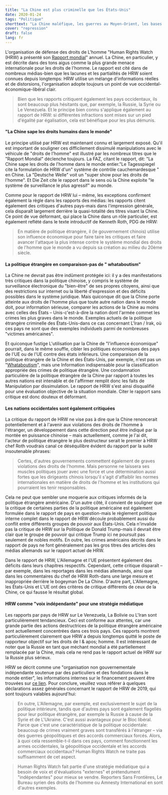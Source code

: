 ```yaml
---
title: "La Chine est plus criminelle que les États-Unis"
date: 2020-01-24
tags: "Politique"
shorttext: "La Chine maléfique, les guerres au Moyen-Orient, les bases militaires dans le monde entier, les sanctions, les munitions à l'uranium, etc.C'est aux etats-unis. La chine est le mal?"
cover: "repression"
draft: false
lang: fr
---
```


L'organisation de défense des droits de L'homme "Human Rights Watch (HRW) a présenté son [Rapport mondial](https://www.hrw.org/world-report/2020 "HRW Report 2019")" annuel. La Chine, en particulier, y est décrite dans des tons aigus comme la plus grande menace internationale pour les droits de l'homme. Le rapport est cité dans de nombreux médias-bien que les lacunes et les partialités de HRW soient connues depuis longtemps: HRW utilise un mélange d'informations réelles et de distorsions, l'organisation adopte toujours un point de vue occidental-économique-libéral clair.

> Bien que les rapports critiquent également les pays occidentaux, ils sont beaucoup plus hésitants que, par exemple, la Russie, la Syrie ou Le Venezuela. Et le principe bien connu s'applique également au rapport de HRW: si différentes infractions sont mises sur un pied d'égalité par égalisation, cela est bénéfique pour les plus démunis.

#### "La Chine sape les droits humains dans le monde"

Le principe utilisé par HRW est maintenant connu et largement exposé. Qu'il est important de souligner ces difficilement dissimulé manipulations avec le véhicule de "droits de l'homme" est illustré par les nombreux titres que le "Rapport Mondial" déclenche toujours. La FAZ, citant le rapport, dit: "La Chine sape les droits de l'homme dans le monde entier."Le Tagesspiegel cite la formulation de HRW d'un" système de contrôle cauchemardesque " en Chine. La "Deutsche Welle" voit un "super show pour les droits de l'homme". Et Die Zeit cite le rapport dans le sens où la Chine exploite "le système de surveillance le plus agressif" au monde.

Comme pour le rapport de HRW lui – même, les exceptions confirment également la règle dans les rapports des médias: les rapports citent également des critiques d'autres pays-mais dans l'impression générale, cela disparaît largement derrière la quasi-totalité des titres visant la Chine. Ce point de vue déformant, qui place la Chine dans un rôle particulier, est également reflété dans le texte introductif de Kenneth Roth, PDG de HRW:

> En matière de politique étrangère, il (le gouvernement chinois) utilise son influence économique pour faire taire les critiques et faire avancer l'attaque la plus intense contre le système mondial des droits de l'homme que le monde a vu depuis sa création au milieu du 20ème siècle. 

#### La politique étrangère en comparaison-pas de " whataboutism"

La Chine ne devrait pas être indûment protégée ici: il y a des manifestations très critiques dans la politique chinoise, y compris le système de surveillance électronique du "bien-être" de ses propres citoyens, ainsi que des restrictions sur internet ou la liberté d'expression et des déficits possibles dans le système juridique. Mais quiconque dit que la Chine porte atteinte aux droits de l'homme plus que toute autre nation dans le monde doit, pour information sérieuse, comparer les actions de la Chine au moins avec celles des États – Unis-c'est-à-dire la nation dont l'armée commet les crimes les plus graves dans le monde. Exemples actuels de la politique étrangère criminelle des États-Unis-dans ce cas concernant L'Iran / Irak, où ces pays ne sont que des exemples individuels parmi de nombreuses "victimes américaines".

Et quiconque fustige L'utilisation par la Chine de "l'influence économique" pourrait, dans le même souffle, cibler les politiques économiques des pays de l'UE ou de l'UE contre des états inférieurs. Une comparaison de la politique étrangère de la Chine et des États-Unis, par exemple, n'est pas un "[Whataboutism](https://russia-direct.org/opinion/russian-whataboutism-vs-american-moralism "Russian whataboutism vs. American moralism")", mais une Information indispensable pour la classification appropriée des crimes de politique étrangère. Une condamnation particulière de la politique étrangère de la Chine par rapport à toutes les autres nations est intenable et de l'affirmer remplit donc les faits de Manipulation par dissimulation. Le rapport de HRW s'est ainsi disqualifié pour une évaluation objective de la situation mondiale. Citer le rapport sans critique est donc douteux et déformant.

#### Les nations occidentales sont également critiquées

La critique du rapport de HRW ne vise pas à dire que la Chine renoncerait potentiellement et à l'avenir aux violations des droits de l'homme à l'étranger, un développement dans cette direction peut être indiqué par la montée en puissance chinoise – mais actuellement, comme je l'ai dit, l'acteur de politique étrangère le plus destructeur serait le premier à HRW chef Roth voudrais canal ce déséquilibre évident du rapport par la suite insoutenable phrases:

> Certes, d'autres gouvernements commettent également de graves violations des droits de l'homme. Mais personne ne laissera ses muscles politiques jouer avec une force et une détermination aussi fortes que les dirigeants chinois lorsqu'il s'agit d'affaiblir les normes internationales en matière de droits de l'homme et les institutions qui pourraient les tenir responsables.

Cela ne peut que sembler une moquerie aux critiques informés de la politique étrangère américaine. D'un autre côté, il convient de souligner que la critique de certaines parties de la politique américaine est également formulée dans le rapport de pays en question-mais le règlement politique interne complet dans le rapport de HRW découle probablement aussi du conflit entre différents groupes de pouvoir aux États-Unis. Cela n'invalide pas la critique de HRW sur la Politique de Donald Trump-mais il devrait être clair que le groupe de pouvoir qui critique Trump ici ne poursuit pas seulement de nobles motifs. En outre, les crimes américains décrits dans le rapport de pays ne font généralement pas les gros titres des articles des médias allemands sur le rapport actuel de HRW.

Dans le rapport de HRW, L'Allemagne et l'UE présentent également des déficits dans leurs chapitres respectifs. Cependant, cette critique disparaît – par exemple, dans les reportages dans les médias allemands, ainsi que dans les commentaires du chef de HRW Roth-dans une large mesure et inappropriée derrière le bogeyman De La Chine. D'autre part, L'Allemagne, les États-Unis et L'UE ont des critères de critique différents de ceux de la Chine, ce qui fausse le résultat global.

#### HRW comme "voix indépendante" pour une stratégie médiatique

Les rapports par pays de HRW sur Le Venezuela, La Bolivie ou L'Iran sont particulièrement tendancieux. Ceci est conforme aux attentes, car une grande partie des actions destructrices de la politique étrangère américaine sont actuellement concentrées dans ces trois pays. Ces rapports montrent particulièrement clairement que HRW a depuis longtemps quitté le poste de rapporteur objectif sur les droits de l & apos; homme. Il est intéressant de noter que la Russie en tant que méchant mondial a été partiellement remplacée par la Chine, mais cela ne rend pas le rapport actuel de HRW sur la Russie plus sérieux.

HRW se décrit comme une "organisation non gouvernementale indépendante soutenue par des particuliers et des fondations dans le monde entier", les informations internes sur le financement peuvent être trouvées sur [ce lien](https://www.hrw.org/financials "Financials"). Pour conclure, veuillez vous référer à quelques déclarations assez générales concernant le rapport de HRW de 2019, qui sont toujours valables aujourd'hui:

> En outre, L'Allemagne, par exemple, est exclusivement le sujet de la politique intérieure, tandis que d'autres pays sont également flagellés pour leur politique étrangère, par exemple la Russie à cause de la Syrie et de L'Ukraine. C'est aussi avantageux pour le Bloc libéral. Parce que c'est une caractéristique de la politique occidentale: beaucoup de crimes vraiment graves sont transférés à l'étranger – via des guerres géopolitiques et des accords commerciaux forcés. Alors, à quoi cela ressemble-t-il dans ces pays, comment fonctionnent les armes occidentales, la géopolitique occidentale et les accords commerciaux occidentaux? Human Rights Watch ne traite pas suffisamment de cet aspect.

> Human Rights Watch fait partie d'une stratégie médiatique qui a besoin de voix et d'évaluations "externes" et prétendument "indépendantes" pour mieux se vendre. Reporters Sans Frontières, Le Bureau syrien des droits de l'homme ou Amnesty International en sont d'autres exemples.
